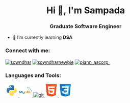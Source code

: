 <h1 align="center">Hi 👋, I'm Sampada</h1>
<h3 align="center">Graduate Software Engineer</h3>

- 🌱 I’m currently learning **DSA**

<h3 align="left">Connect with me:</h3>
<p align="left">
<a href="https://www.linkedin.com/in/sampada-chauhanr" target="blank"><img align="center" src="https://raw.githubusercontent.com/rahuldkjain/github-profile-readme-generator/master/src/images/icons/Social/linked-in-alt.svg" alt="sowndhar" height="30" width="40" /></a>
<a href="https://www.leetcode.com/beauty1222" target="blank"><img align="center" src="https://raw.githubusercontent.com/rahuldkjain/github-profile-readme-generator/master/src/images/icons/Social/leet-code.svg" alt="sowndharnewbie" height="30" width="40" /></a>
<a href="https://www.instagram.com/_im__chauhan_" target="blank"><img align="center" src="https://raw.githubusercontent.com/rahuldkjain/github-profile-readme-generator/master/src/images/icons/Social/instagram.svg" alt="piann_ascorp_" height="30" width="40" /></a>
</p>

<h3 align="left">Languages and Tools:</h3>
<p align="left"><a href="https://www.python.org" target="_blank" rel="noreferrer"> <img src="https://raw.githubusercontent.com/devicons/devicon/master/icons/python/python-original.svg" alt="python" width="40" height="40"/> </a> <a href="https://www.mysql.com/" target="_blank" rel="noreferrer"> <img src="https://raw.githubusercontent.com/devicons/devicon/master/icons/mysql/mysql-original-wordmark.svg" alt="mysql" width="40" height="40"/> </a> <a href="https://git-scm.com/" target="_blank" rel="noreferrer"> <img src="https://www.vectorlogo.zone/logos/git-scm/git-scm-icon.svg" alt="git" width="40" height="40"/> </a> <a href="https://www.w3.org/html/" target="_blank" rel="noreferrer">
<img src="https://raw.githubusercontent.com/devicons/devicon/master/icons/html5/html5-original.svg" alt="HTML" width="40" height="40"/>
</a> <a href="https://www.w3.org/Style/CSS/" target="_blank" rel="noreferrer">
  <img src="https://raw.githubusercontent.com/devicons/devicon/master/icons/css3/css3-original.svg" alt="CSS" width="40" height="40"/>
</a></p>
